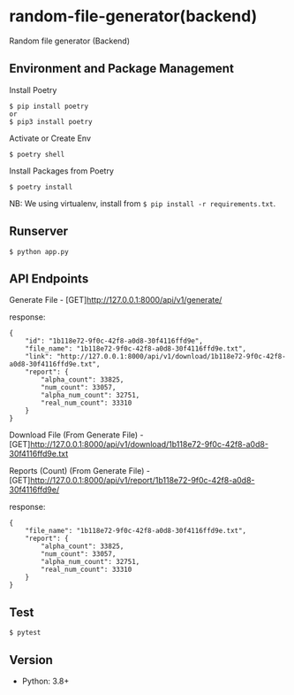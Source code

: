 # random-file-generator(backend)
Random file generator (Backend)

## Environment and Package Management
Install Poetry

    $ pip install poetry
    or
    $ pip3 install poetry

Activate or Create Env

    $ poetry shell

Install Packages from Poetry

    $ poetry install

NB: We using virtualenv, install from `$ pip install -r requirements.txt`.

## Runserver

    $ python app.py

## API Endpoints

Generate File - [GET]http://127.0.0.1:8000/api/v1/generate/

response:

    {
        "id": "1b118e72-9f0c-42f8-a0d8-30f4116ffd9e",
        "file_name": "1b118e72-9f0c-42f8-a0d8-30f4116ffd9e.txt",
        "link": "http://127.0.0.1:8000/api/v1/download/1b118e72-9f0c-42f8-a0d8-30f4116ffd9e.txt",
        "report": {
            "alpha_count": 33825,
            "num_count": 33057,
            "alpha_num_count": 32751,
            "real_num_count": 33310
        }
    }

Download File (From Generate File) - [GET]http://127.0.0.1:8000/api/v1/download/1b118e72-9f0c-42f8-a0d8-30f4116ffd9e.txt

Reports (Count) (From Generate File) - [GET]http://127.0.0.1:8000/api/v1/report/1b118e72-9f0c-42f8-a0d8-30f4116ffd9e/

response:

    {
        "file_name": "1b118e72-9f0c-42f8-a0d8-30f4116ffd9e.txt",
        "report": {
            "alpha_count": 33825,
            "num_count": 33057,
            "alpha_num_count": 32751,
            "real_num_count": 33310
        }
    }


## Test

    $ pytest

## Version
* Python: 3.8+
